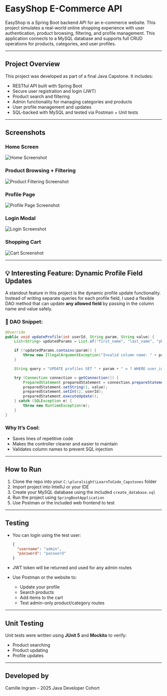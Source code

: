 # EasyShop E-Commerce API

EasyShop is a Spring Boot backend API for an e-commerce website. This project simulates a real-world online shopping experience with user authentication, product browsing, filtering, and profile management. This application connects to a MySQL database and supports full CRUD operations for products, categories, and user profiles.

---

## Project Overview

This project was developed as part of a final Java Capstone. It includes:

- RESTful API built with Spring Boot
- Secure user registration and login (JWT)
- Product search and filtering
- Admin functionality for managing categories and products
- User profile management and updates
- SQL-backed with MySQL and tested via Postman + Unit tests

---

## Screenshots

### Home Screen
![Home Screenshot](<img width="1676" alt="Screenshot 2025-06-26 at 11 06 36 PM" src="https://github.com/user-attachments/assets/d15a8061-d29f-4c74-94c6-c4aad792364d" />)

### Product Browsing + Filtering
![Product Filtering Screenshot](<img width="1676" alt="Screenshot 2025-06-26 at 11 07 22 PM" src="https://github.com/user-attachments/assets/1c187411-b7e3-465b-b4db-29f6dbad008d" />)

### Profile Page
![Profile Page Screenshot](<img width="1676" alt="Screenshot 2025-06-26 at 11 07 53 PM" src="https://github.com/user-attachments/assets/d7b0a735-44a1-4b53-99cc-8bd79bea9e52" />)

### Login Modal
![Login Screenshot](<img width="1676" alt="Screenshot 2025-06-26 at 11 08 11 PM" src="https://github.com/user-attachments/assets/e0a94412-4de7-4daf-ac54-12d99604afc7" />)

### Shopping Cart
![Cart Screenshot](<img width="1676" alt="Screenshot 2025-06-26 at 11 07 41 PM" src="https://github.com/user-attachments/assets/e287cca7-869d-4caf-a5c3-532b60df37d9" />)

---

## 💡 Interesting Feature: Dynamic Profile Field Updates

A standout feature in this project is the dynamic profile update functionality. Instead of writing separate queries for each profile field, I used a flexible DAO method that can update **any allowed field** by passing in the column name and value safely.

### 🧩 DAO Snippet:
```java
@Override
public void updateProfile(int userId, String param, String value) {
    List<String> updatedParams = List.of("first_name", "last_name", "phone", "email", "address", "city", "state", "zip");

    if (!updatedParams.contains(param)) {
        throw new IllegalArgumentException("Invalid column name: " + param);
    }

    String query = "UPDATE profiles SET " + param + " = ? WHERE user_id = ?";

    try (Connection connection = getConnection()) {
        PreparedStatement preparedStatement = connection.prepareStatement(query);
        preparedStatement.setString(1, value);
        preparedStatement.setInt(2, userId);
        preparedStatement.executeUpdate();
    } catch (SQLException e) {
        throw new RuntimeException(e);
    }
}
```

### Why It’s Cool:
- Saves lines of repetitive code
- Makes the controller cleaner and easier to maintain
- Validates column names to prevent SQL injection

---

## How to Run

1. Clone the repo into your `C:\pluralsight\LearnToCode_Capstones` folder
2. Import project into IntelliJ or your IDE
3. Create your MySQL database using the included `create_database.sql`
4. Run the project using `SpringBootApplication`
5. Use Postman or the included web frontend to test

---

## Testing

- You can login using the test user:
  ```json
  {
    "username": "admin",
    "password": "password"
  }
  ```

- JWT token will be returned and used for any admin routes
- Use Postman or the website to:
  - Update your profile
  - Search products
  - Add items to the cart
  - Test admin-only product/category routes

---

## Unit Testing

Unit tests were written using **JUnit 5** and **Mockito** to verify:
- Product searching
- Product updating
- Profile updates

---

## Developed by

Camille Ingram – 2025 Java Developer Cohort

